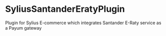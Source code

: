 # SyliusSantanderEratyPlugin
Plugin for Sylius E-commerce which integrates Santander E-Raty service as a Payum gateway
